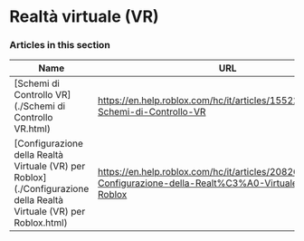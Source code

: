 # Realtà virtuale (VR)  
### Articles in this section
Name|URL
-|-
[Schemi di Controllo VR](./Schemi di Controllo VR.html) |https://en.help.roblox.com/hc/it/articles/15522315304724-Schemi-di-Controllo-VR
[Configurazione della Realtà Virtuale (VR) per Roblox](./Configurazione della Realtà Virtuale (VR) per Roblox.html) |https://en.help.roblox.com/hc/it/articles/208260046-Configurazione-della-Realt%C3%A0-Virtuale-VR-per-Roblox
